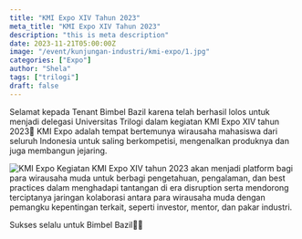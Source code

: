 ```yaml
---
title: "KMI Expo XIV Tahun 2023"
meta_title: "KMI Expo XIV Tahun 2023"
description: "this is meta description"
date: 2023-11-21T05:00:00Z
image: "/event/kunjungan-industri/kmi-expo/1.jpg"
categories: ["Expo"]
author: "Shela"
tags: ["trilogi"]
draft: false
---
```


Selamat kepada Tenant Bimbel Bazil karena telah berhasil lolos untuk menjadi delegasi Universitas Trilogi dalam kegiatan KMI Expo XIV tahun 2023🤩 KMI Expo adalah tempat bertemunya wirausaha mahasiswa dari seluruh Indonesia untuk saling berkompetisi, mengenalkan produknya dan juga membangun jejaring. 

![KMI Expo](/event/kunjungan-industri/kmi-expo/2.jpg)
Kegiatan KMI Expo XIV tahun 2023 akan menjadi platform bagi para wirausaha muda untuk berbagi pengetahuan, pengalaman, dan best practices dalam menghadapi tantangan di era disruption serta mendorong terciptanya jaringan kolaborasi antara para wirausaha muda dengan pemangku kepentingan terkait, seperti investor, mentor, dan pakar industri.

Sukses selalu untuk Bimbel Bazil🤩✨